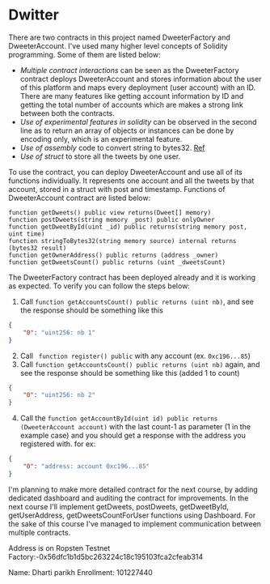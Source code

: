 # Dwitter
There are two contracts in this project named DweeterFactory and DweeterAccount. I've used many higher level concepts of Solidity programming. Some of them are listed below: 
- *Multiple contract interactions* can be seen as the DweeterFactory contract deploys DweeterAccount and stores information about the user of this platform and maps every deployment (user account) with an ID. There are many features like getting account information by ID and getting the total number of accounts which are makes a strong link between both the contracts.
- *Use of experimental features in solidity* can be observed in the second line as to return an array of objects or instances can be done by encoding only, which is an experimental feature.
- *Use of assembly* code to convert string to bytes32. [Ref](https://ethereum.stackexchange.com/questions/9142/how-to-convert-a-string-to-bytes32/9152#9152)
- *Use of struct* to store all the tweets by one user.

To use the contract, you can deploy DweeterAccount and use all of its functions individually. It represents one account and all the tweets by that account, stored in a struct with post and timestamp. Functions of DweeterAccount contract are listed below:
```JS
function getDweets() public view returns(Dweet[] memory)
function postDweets(string memory _post) public onlyOwner
function getDweetById(uint _id) public returns(string memory post, uint time)
function stringToBytes32(string memory source) internal returns (bytes32 result)
function getOwnerAddress() public returns (address _owner)
function getDweetsCount() public returns (uint _dweetsCount) 
```

The DweeterFactory contract has been deployed already and it is working as expected. To verify you can follow the steps below:
1. Call `function getAccountsCount() public returns (uint nb)`, and see the response should be something like this
```JSON 
{
    "0": "uint256: nb 1"
}
```
2. Call ` function register() public` with any account (ex. `0xc196...85`)
3. Call `function getAccountsCount() public returns (uint nb)` again, and see the response should be something like this (added 1 to count)
```JSON 
{
    "0": "uint256: nb 2"
}
```
4. Call the `function getAccountById(uint id) public returns (DweeterAccount account)` with the last count-1 as parameter (1 in the example case) and you should get a response with the address you registered with. for ex: 
```JSON
{
    "0": "address: account 0xc196...85"
}
```

I'm planning to make more detailed contract for the next course, by adding dedicated dashboard and auditing the contract for improvements. In the next course I'll implement getDweets, postDweets, getDweetById, getUserAddress, getDweetsCountForUser functions using Dashboard. For the sake of this course I've managed to implement communication between multiple contracts.


Address is on Ropsten Testnet
Factory:-0x56dfc1b1d5bc263224c18c195103fca2cfeab314


Name: Dharti parikh
Enrollment: 101227440
